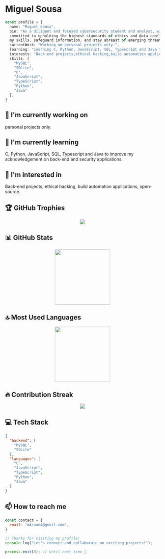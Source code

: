# Miguel Sousa

```typescript
const profile = {
  name: "Miguel Sousa",
  bio: "As a diligent and focused cybersecurity student and analyst, with a background in technical IT for the internet, I'm deeply
  committed to upholding the highest standards of ethics and data confidentiality. I continuously strive to enhance
  my skills, safeguard information, and stay abreast of emerging threats to effectively protect both organizational and personal data.",
  currentWork: "Working on personal projects only.",
  learning: "Learning C, Python, JavaScript, SQL, Typescript and Java to improve my acknowledgement on back-end and security applications. ",
  interests: "Back-end projects,ethical hacking,build automation applications,open-source.",
  skills: [
    "MySQL",
    "SQLite",
    "C",
    "JavaScript",
    "TypeScript",
    "Python",
    "Java"
  ],
}
```

## 🔭 I'm currently working on

personal projects only.

## 🌱 I'm currently learning

C, Python, JavaScript, SQL, Typescript and Java to improve my acknowledgement on back-end and security applications. 

## 👀 I'm interested in

Back-end projects, ethical hacking, build automation applications, open-source.

## 🏆 GitHub Trophies

<!-- ⚠️ Important: Replace 'YOUR-USERNAME' with your actual GitHub username in the URL below -->
<p align="center">
  <img src="https://github-profile-trophy.vercel.app/?username=YOUR-USERNAME&theme=onedark&column=7&margin-w=15&margin-h=15" />
</p>

## 📊 GitHub Stats

<!-- ⚠️ Important: Replace 'YOUR-USERNAME' with your actual GitHub username in the URL below -->
<div align="center">
  <img height="180em" src="https://github-readme-stats.vercel.app/api?username=YOUR-USERNAME&show_icons=true&theme=dark&include_all_commits=true&count_private=true"/>
</div>

## 🔝 Most Used Languages

<!-- ⚠️ Important: Replace 'YOUR-USERNAME' with your actual GitHub username in the URL below -->
<div align="center">
  <img height="180em" src="https://github-readme-stats.vercel.app/api/top-langs/?username=YOUR-USERNAME&layout=compact&langs_count=10&theme=dark"/>
</div>

## 🔥 Contribution Streak

<!-- ⚠️ Important: Replace 'YOUR-USERNAME' with your actual GitHub username in the URL below -->
<div align="center">
  <img src="https://github-readme-streak-stats.herokuapp.com/?user=YOUR-USERNAME&theme=dark&hide_border=false" />
</div>

## 💻 Tech Stack

```json
{
  "backend": [
    "MySQL",
    "SQLite"
  ],
  "languages": [
    "C",
    "JavaScript",
    "TypeScript",
    "Python",
    "Java"
  ]
}
```

## 📫 How to reach me

```javascript
const contact = {
  email: "m4caun4@gmail.com",
}
```

```typescript
// Thanks for visiting my profile!
console.log("Let's connect and collaborate on exciting projects!");

process.exit(0); // Until next time 👋
```
